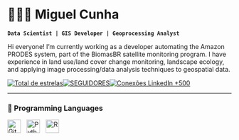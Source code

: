 # 👨🏻‍💻 Miguel Cunha

**`Data Scientist | GIS Developer | Geoprocessing Analyst`**

Hi everyone! I’m currently working as a developer automating the Amazon PRODES system, part of the BiomasBR satellite monitoring program. I have experience in land use/land cover change monitoring, landscape ecology, and applying image processing/data analysis techniques to geospatial data.

<p align="left" style="display:flex; gap:0;">
    <a href="https://github.com/migualex?tab=repositories&sort=stargazers">
        <img 
            alt="Total de estrelas" 
            title="Total de estrelas GitHub" 
            src="https://custom-icon-badges.demolab.com/github/stars/migualex?color=55960c&style=for-the-badge&labelColor=488207&logo=star&label=stars"
            style="vertical-align: middle; border-radius: 0;"
        />
    </a>
    <a href="https://github.com/migualex?tab=followers">
        <img 
            alt="SEGUIDORES" 
            title="SEGUIDORES" 
            src="https://custom-icon-badges.demolab.com/github/followers/migualex?color=000000&labelColor=000000&style=for-the-badge&logo=github&logoColor=white"
            style="vertical-align: middle; border-radius: 0;"
        />
    </a>
    <a href="https://www.linkedin.com/in/miguelalexandredacunha/">
        <img 
            alt="Conexões LinkedIn +500" 
            title="Conecte-se comigo no LinkedIn" 
            src="https://custom-icon-badges.demolab.com/badge/LinkedIn-1155ba?style=for-the-badge&logo=briefcase&logoColor=white&labelColor=1155ba"
            style="vertical-align: middle; border-radius: 0;"
        />
    </a>
</p>

---

### 🤖 Programming Languages

<img 
    align="left" 
    alt="Git" 
    title="Git"
    width="30px" 
    style="padding-right: 10px;" 
    src="https://cdn.jsdelivr.net/gh/devicons/devicon@latest/icons/git/git-original.svg" 
/>
<img 
    align="left" 
    alt="Python" 
    title="Python"
    width="30px" 
    style="padding-right: 10px;" 
    src="https://cdn.jsdelivr.net/gh/devicons/devicon@latest/icons/python/python-original.svg" 
/>
<img 
    align="left" 
    alt="R" 
    title="R"
    width="30px" 
    style="padding-right: 10px;" 
    src="https://cdn.jsdelivr.net/gh/devicons/devicon@latest/icons/r/r-original.svg" 
/>
<br/>
<br/>
